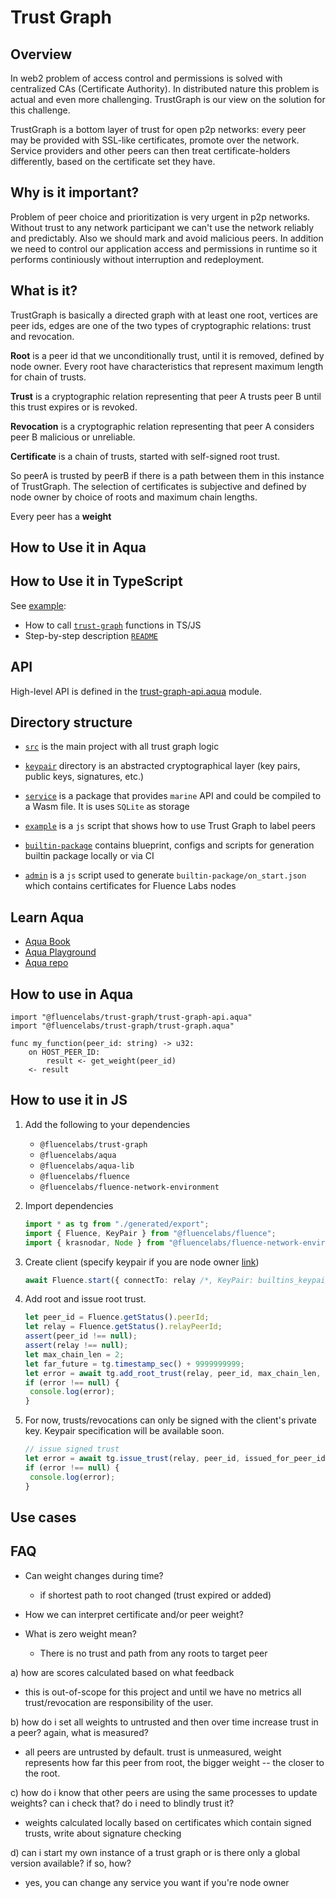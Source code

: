 # Trust Graph

## Overview
In web2 problem of access control and permissions is solved with centralized CAs (Certificate Authority). In distributed nature this problem is actual and even more challenging. TrustGraph is our view on the solution for this challenge.

TrustGraph is a bottom layer of trust for open p2p networks: every peer may be provided with SSL-like certificates, promote over the network. Service providers and other peers can then treat certificate-holders differently, based on the certificate set they have.

## Why is it important?

Problem of peer choice and prioritization is very urgent in p2p networks. Without trust to any network participant we can't use the network reliably and predictably. Also we should mark and avoid malicious peers. In addition we need to control our application access and permissions in runtime so it performs continiously without interruption and redeployment.

## What is it?

TrustGraph is basically a directed graph with at least one root, vertices are peer ids, edges are one of the two types of cryptographic relations: trust and revocation.

**Root** is a peer id that we unconditionally trust, until it is removed, defined by node owner. Every root have characteristics that represent maximum length for chain of trusts.

**Trust** is a cryptographic relation representing that peer A trusts peer B until this trust expires or is revoked.

**Revocation** is a cryptographic relation representing that peer A considers peer B malicious or unreliable.

**Certificate** is a chain of trusts, started with self-signed root trust.

So peerA is trusted by peerB if there is a path between them in this instance of TrustGraph. The selection of certificates is subjective and defined by node owner by choice of roots and maximum chain lengths.

Every peer has a **weight**

## How to Use it in Aqua


## How to Use it in TypeScript

See [example](./example):
- How to call [`trust-graph`](./example/index.ts) functions in TS/JS
- Step-by-step description [`README`](./example/README.md)

## API

High-level API is defined in the [trust-graph-api.aqua](./aqua/trust-graph-api.aqua) module.

## Directory structure

- [`src`](./src) is the main project with all trust graph logic

- [`keypair`](./keypair) directory is an abstracted cryptographical layer (key pairs, public keys, signatures, etc.)

- [`service`](./service) is a package that provides `marine` API and could be compiled to a Wasm file. It is uses `SQLite` as storage

- [`example`](./example) is a `js` script that shows how to use Trust Graph to label peers

- [`builtin-package`](./builtin-package) contains blueprint, configs and scripts for generation builtin package locally or via CI

- [`admin`](./admin) is a `js` script used to generate `builtin-package/on_start.json` which contains certificates for Fluence Labs nodes

## Learn Aqua

* [Aqua Book](https://fluence.dev/aqua-book/)
* [Aqua Playground](https://github.com/fluencelabs/aqua-playground)
* [Aqua repo](https://github.com/fluencelabs/aqua)

## How to use in Aqua

```
import "@fluencelabs/trust-graph/trust-graph-api.aqua"
import "@fluencelabs/trust-graph/trust-graph.aqua"

func my_function(peer_id: string) -> u32:
    on HOST_PEER_ID:
        result <- get_weight(peer_id)
    <- result
```

## How to use it in JS
1. Add the following to your dependencies
    - `@fluencelabs/trust-graph`
    - `@fluencelabs/aqua`
    - `@fluencelabs/aqua-lib`
    - `@fluencelabs/fluence`
    - `@fluencelabs/fluence-network-environment`

2. Import dependencies
   ```typescript
   import * as tg from "./generated/export";
   import { Fluence, KeyPair } from "@fluencelabs/fluence";
   import { krasnodar, Node } from "@fluencelabs/fluence-network-environment";
   ```
3. Create client (specify keypair if you are node owner
[link](https://github.com/fluencelabs/node-distro/blob/main/fluence/Config.default.toml#L9))

   ```typescript
   await Fluence.start({ connectTo: relay /*, KeyPair: builtins_keypair*/});
   ```
4. Add root and issue root trust.
   ```typescript
   let peer_id = Fluence.getStatus().peerId;
   let relay = Fluence.getStatus().relayPeerId;
   assert(peer_id !== null);
   assert(relay !== null);
   let max_chain_len = 2;
   let far_future = tg.timestamp_sec() + 9999999999;
   let error = await tg.add_root_trust(relay, peer_id, max_chain_len, far_future);
   if (error !== null) {
    console.log(error);
   }
   ```
5. For now, trusts/revocations can only be signed with the client's private key.
   Keypair specification will be available soon.
   ```typescript
   // issue signed trust
   let error = await tg.issue_trust(relay, peer_id, issued_for_peer_id, expires_at_sec);
   if (error !== null) {
    console.log(error);
   }
   ```

## Use cases


## FAQ

- Can weight changes during time?
  - if shortest path to root changed (trust expired or added)

- How we can interpret certificate and/or peer weight?

- What is zero weight mean?
   - There is no trust and path from any roots to target peer

a) how are scores calculated based on what feedback
 - this is out-of-scope for this project and until we have no metrics all trust/revocation are responsibility of the user.

b) how do i set all weights to untrusted and then over time increase trust in a peer? again, what is measured?
- all peers are untrusted by default. trust is unmeasured, weight represents how far this peer from root, the bigger weight -- the closer to the root.

c) how do i know that other peers are using the same processes to update weights? can i check that? do i need to blindly trust it?
- weights calculated locally based on certificates which contain signed trusts, write about signature checking

d) can i start my own instance of a trust graph or is there only a global version available? if so, how?
-  yes, you can change any service you want if you're node owner